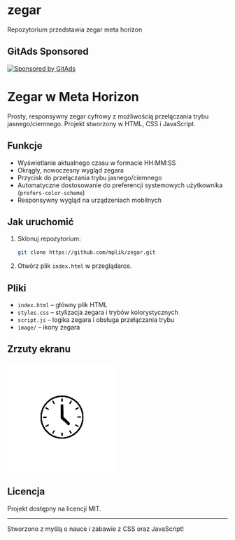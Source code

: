  <!-- GitAds-Verify: ZLC1CQHD2SM9GEZU6ZLR62VA4FENMQ9H -->

# zegar
Repozytorium przedstawia zegar meta horizon


## GitAds Sponsored
[![Sponsored by GitAds](https://gitads.dev/v1/ad-serve?source=mplik/zegar@github)](https://gitads.dev/v1/ad-track?source=mplik/zegar@github)


# Zegar w Meta Horizon

Prosty, responsywny zegar cyfrowy z możliwością przełączania trybu jasnego/ciemnego. Projekt stworzony w HTML, CSS i JavaScript.

## Funkcje

- Wyświetlanie aktualnego czasu w formacie HH:MM:SS
- Okrągły, nowoczesny wygląd zegara
- Przycisk do przełączania trybu jasnego/ciemnego
- Automatyczne dostosowanie do preferencji systemowych użytkownika (`prefers-color-scheme`)
- Responsywny wygląd na urządzeniach mobilnych

## Jak uruchomić

1. Sklonuj repozytorium:
    ```bash
    git clone https://github.com/mplik/zegar.git
    ```
2. Otwórz plik `index.html` w przeglądarce.

## Pliki

- `index.html` – główny plik HTML
- `styles.css` – stylizacja zegara i trybów kolorystycznych
- `script.js` – logika zegara i obsługa przełączania trybu
- `image/` – ikony zegara

## Zrzuty ekranu

![Zegar - tryb jasny](https://github.com/mplik/zegar/blob/main/image/zegar_250.png?raw=true)

## Licencja

Projekt dostępny na licencji MIT.

---

Stworzono z myślą o nauce i zabawie z CSS oraz JavaScript!
